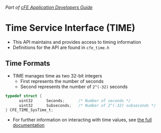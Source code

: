 *Part of [cFE Application Developers Guide](./cFE%20Application%20Developers%20Guide.md)*

# Time Service Interface (TIME)
- This API maintains and provides access to timing information
- Definitions for the API are found in `cfe_time.h`

## Time Formats
- TIME manages time as two 32-bit integers
	- First represents the number of seconds
	- Second represents the number of `2^(-32)` seconds 
```c
typedef struct {
      uint32      Seconds;      /* Number of seconds */
      uint32      Subseconds;   /* Number of 2^(-32) subseconds */
} CFE_TIME_SysTime_t;
```

- For further information on interacting with time values, see [the full documentation](https://github.com/nasa/cFE/blob/main/docs/cFE%20Application%20Developers%20Guide.md#102-time-values)
